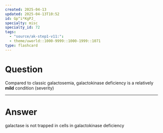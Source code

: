 ```yaml
---
created: 2025-04-13
updated: 2025-04-13T10:52
id: Gp^i*KgPJ_
specialty: misc
specialty_id: 72
tags:
  - "source/ak-step1-v11:": 
  - theme/uworld::1000-9999::1000-1999::1071
type: flashcard
---
```


# Question
Compared to classic galactosemia, galactokinase deficiency is a relatively **mild** condition (severity)

---

# Answer
galactase is not trapped in cells in galactokinase deficiency